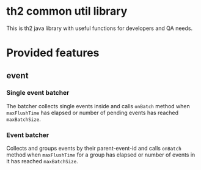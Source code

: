 # th2 common util library

This is th2 java library with useful functions for developers and QA needs.

# Provided features

## event

### Single event batcher

The batcher collects single events inside and calls `onBatch` method when `maxFlushTime` has elapsed or number of pending events has reached `maxBatchSize`.

### Event batcher

Collects and groups events by their parent-event-id and calls `onBatch` method when `maxFlushTime` for a group has elapsed or number of events in it has reached `maxBatchSize`.